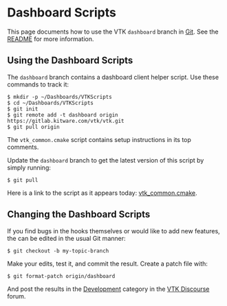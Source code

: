 Dashboard Scripts
=================

This page documents how to use the VTK `dashboard` branch in [Git][].
See the [README](README.md) for more information.

[Git]: https://git-scm.com

Using the Dashboard Scripts
---------------------------

The `dashboard` branch contains a dashboard client helper script.
Use these commands to track it:

    $ mkdir -p ~/Dashboards/VTKScripts
    $ cd ~/Dashboards/VTKScripts
    $ git init
    $ git remote add -t dashboard origin https://gitlab.kitware.com/vtk/vtk.git
    $ git pull origin

The `vtk_common.cmake` script contains setup instructions in its
top comments.

Update the `dashboard` branch to get the latest version of this
script by simply running:

    $ git pull

Here is a link to the script as it appears today: [vtk_common.cmake][].

[vtk_common.cmake]: https://gitlab.kitware.com/vtk/vtk/-/tree/dashboard/vtk_common.cmake

Changing the Dashboard Scripts
------------------------------

If you find bugs in the hooks themselves or would like to add new features,
the can be edited in the usual Git manner:

    $ git checkout -b my-topic-branch

Make your edits, test it, and commit the result.  Create a patch file with:

    $ git format-patch origin/dashboard

And post the results in the [Development][] category in the [VTK Discourse][] forum.

[Development]: https://discourse.vtk.org/c/development
[VTK Discourse]: https://discourse.vtk.org/
